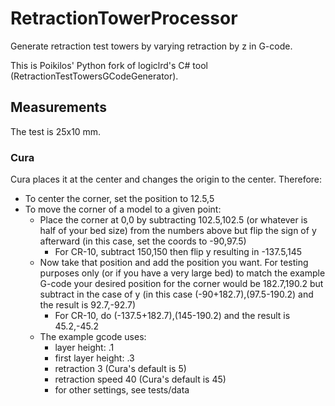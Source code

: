 # RetractionTowerProcessor

Generate retraction test towers by varying retraction by z in G-code.

This is Poikilos' Python fork of logiclrd's C# tool (RetractionTestTowersGCodeGenerator).


## Measurements
The test is 25x10 mm.

### Cura
Cura places it at the center and changes the origin to the center.
Therefore:
- To center the corner, set the position to 12.5,5
- To move the corner of a model to a given point:
  - Place the corner at 0,0 by subtracting 102.5,102.5 (or whatever is half of your bed size) from the numbers above but flip the sign of y afterward (in this case, set the coords to -90,97.5)
    - For CR-10, subtract 150,150 then flip y resulting in -137.5,145
  - Now take that position and add the position you want. For testing purposes only (or if you have a very large bed) to match the example G-code your desired position for the corner would be 182.7,190.2 but subtract in the case of y (in this case (-90+182.7),(97.5-190.2) and the result is 92.7,-92.7)
    - For CR-10, do (-137.5+182.7),(145-190.2) and the result is 45.2,-45.2
  - The example gcode uses:
    - layer height: .1
    - first layer height: .3
    - retraction 3 (Cura's default is 5)
    - retraction speed 40 (Cura's default is 45)
    - for other settings, see tests/data
